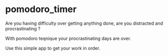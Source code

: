 # pomodoro_timer

Are you having difficulty over getting anything done, are you distracted and procrastinating ?

With pomodoro teqnique your procrastinating days are over. 

Use this simple app to get your work in order.

